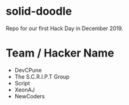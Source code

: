 # solid-doodle
Repo for our first Hack Day in December 2019.

# Team / Hacker Name
 * DevCPune
 * The S.C.R.I.P.T Group
 * Script
 * XeonAJ
 * NewCoders
